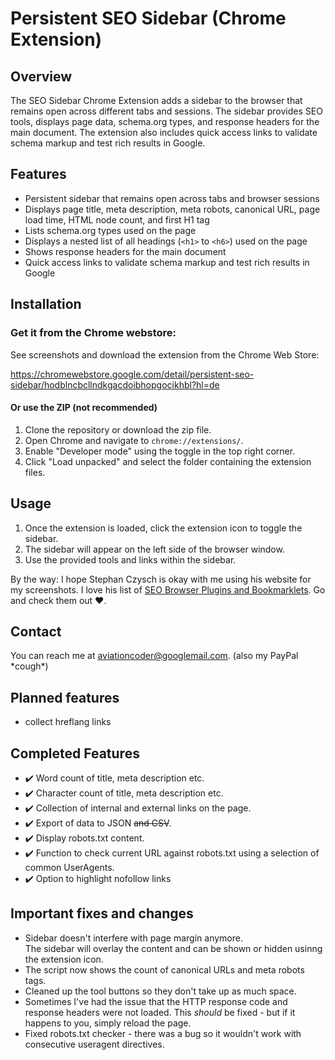 # Persistent SEO Sidebar (Chrome Extension)

## Overview

The SEO Sidebar Chrome Extension adds a sidebar to the browser that remains open across different tabs and sessions. The sidebar provides SEO tools, displays page data, schema.org types, and response headers for the main document. The extension also includes quick access links to validate schema markup and test rich results in Google.

## Features

- Persistent sidebar that remains open across tabs and browser sessions
- Displays page title, meta description, meta robots, canonical URL, page load time, HTML node count, and first H1 tag
- Lists schema.org types used on the page
- Displays a nested list of all headings (`<h1>` to `<h6>`) used on the page
- Shows response headers for the main document
- Quick access links to validate schema markup and test rich results in Google

## Installation

### Get it from the Chrome webstore: 
See screenshots and download the extension from the Chrome Web Store:

https://chromewebstore.google.com/detail/persistent-seo-sidebar/hodblncbcllndkgacdoibhopgocikhbl?hl=de


#### Or use the ZIP (not recommended)

1. Clone the repository or download the zip file.
2. Open Chrome and navigate to `chrome://extensions/`.
3. Enable "Developer mode" using the toggle in the top right corner.
4. Click "Load unpacked" and select the folder containing the extension files.

## Usage

1. Once the extension is loaded, click the extension icon to toggle the sidebar.
2. The sidebar will appear on the left side of the browser window.
3. Use the provided tools and links within the sidebar.


By the way: I hope Stephan Czysch is okay with me using his website for my screenshots. I love his list of [SEO Browser Plugins and Bookmarklets](https://www.stephan-czysch.de/online-marketing-tipps/perfekter-seo-browser-plugins-bookmarklets). Go and check them out ❤️.

## Contact
You can reach me at aviationcoder@googlemail.com. 
(also my PayPal \*cough\*)

## Planned features
- collect hreflang links



## Completed Features
- ✔️ Word count of title, meta description etc.
- ✔️ Character count of title, meta description etc.
- ✔️ Collection of internal and external links on the page.
- ✔️ Export of data to JSON ~~and CSV~~.
- ✔️ Display robots.txt content.
- ✔️ Function to check current URL against robots.txt using a selection of common UserAgents.
- ✔️ Option to highlight nofollow links

## Important fixes and changes
- Sidebar doesn't interfere with page margin anymore.<br>
  The sidebar will overlay the content and can be shown or hidden usinng the extension icon.
- The script now shows the count of canonical URLs and meta robots tags.
- Cleaned up the tool buttons so they don't take up as much space.
- Sometimes I've had the issue that the HTTP response code and response headers were not loaded. This _should_ be fixed - but if it happens to you, simply reload the page.
- Fixed robots.txt checker - there was a bug so it wouldn't work with consecutive useragent directives.
